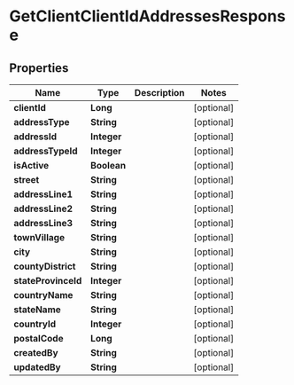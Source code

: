 
# GetClientClientIdAddressesResponse

## Properties
Name | Type | Description | Notes
------------ | ------------- | ------------- | -------------
**clientId** | **Long** |  |  [optional]
**addressType** | **String** |  |  [optional]
**addressId** | **Integer** |  |  [optional]
**addressTypeId** | **Integer** |  |  [optional]
**isActive** | **Boolean** |  |  [optional]
**street** | **String** |  |  [optional]
**addressLine1** | **String** |  |  [optional]
**addressLine2** | **String** |  |  [optional]
**addressLine3** | **String** |  |  [optional]
**townVillage** | **String** |  |  [optional]
**city** | **String** |  |  [optional]
**countyDistrict** | **String** |  |  [optional]
**stateProvinceId** | **Integer** |  |  [optional]
**countryName** | **String** |  |  [optional]
**stateName** | **String** |  |  [optional]
**countryId** | **Integer** |  |  [optional]
**postalCode** | **Long** |  |  [optional]
**createdBy** | **String** |  |  [optional]
**updatedBy** | **String** |  |  [optional]



